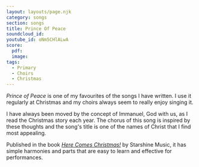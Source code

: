 ```yaml
---
layout: layouts/page.njk
category: songs
section: songs
title: Prince Of Peace
soundcloud_id:
youtube_id: oNm5CHlALwA
score:
  pdf:
  image:
tags:
  - Primary
  - Choirs
  - Christmas
---
```


*Prince of Peace* is one of my favourites of the songs I have written. I use it regularly at Christmas and my choirs always seem to really enjoy singing it. 

I have always been moved by the concept of Immanuel, God with us, as I read the Christmas story each year. The chorus of this song is inspired by these thoughts and the song's title is one of the names of Christ that I find most appealing.

Published in the book [*Here Comes Christmas!*](https://www.starshine.co.uk/here-comes-christmas) by Starshine Music, it has simple harmonies and parts that are easy to learn and effective for performances.
